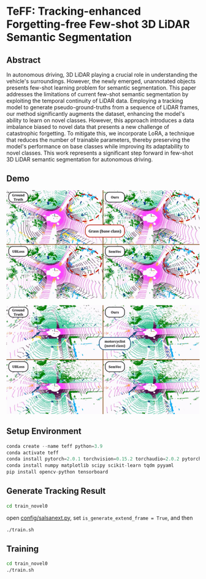
# TeFF: Tracking-enhanced Forgetting-free Few-shot 3D LiDAR Semantic Segmentation

## Abstract 

In autonomous driving, 3D LiDAR playing a crucial role in understanding the vehicle's surroundings. However, the newly emerged, unannotated objects presents few-shot learning problem for semantic segmentation. This paper addresses the limitations of current few-shot semantic segmentation by exploiting the temporal continuity of LiDAR data. Employing a tracking model to generate pseudo-ground-truths from a sequence of LiDAR frames, our method significantly augments the dataset, enhancing the model's ability to learn on novel classes. However, this approach introduces a data imbalance biased to novel data that presents a new challenge of catastrophic forgetting. To mitigate this, we incorporate LoRA, a technique that reduces the number of trainable parameters, thereby preserving the model's performance on base classes while improving its adaptability to novel classes. This work represents a significant step forward in few-shot 3D LiDAR semantic segmentation for autonomous driving.

<!-- ## Method Overview

![method](images/method.jpg)

In novel data fine-tuning stage, we firstly track each ground truth with tracking model $\mathbf{Track}(\cdot)$, forwardly ($t+T$) and backwardly ($t-T$). The tracking results serve as pseudo ground truths and are combined with ground truths to supervise the novel model. We use unbias cross entropy $\tilde{\mathcal{L}}_{CE}$, unbias distillation $\tilde{\mathcal{L}}_{DS}$ and $\text{Lov}\acute{\text{a}}\text{sz}$ softmax loss $\mathcal{L}_{LS}$ to fine-tune the model. We further apply LoRA to novel model, which reduces the trainable parameters, thus achieving the goal of forgetting-free. -->

## Demo

![method](images/results_compare_grass.jpg)

![method](images/results_compare_motorcyclist.jpg)

## Setup Environment

```python
conda create --name teff python=3.9
conda activate teff
conda install pytorch=2.0.1 torchvision=0.15.2 torchaudio=2.0.2 pytorch-cuda=11.8 -c pytorch -c nvidia
conda install numpy matplotlib scipy scikit-learn tqdm pyyaml
pip install opencv-python tensorboard
```

## Generate Tracking Result

```bash
cd train_novel0
```

open [config/salsanext.py](train_novel0/tasks/config/salsanext.py), set `is_generate_extend_frame = True`, and then

```bash
./train.sh
```

## Training

```bash
cd train_novel0
./train.sh
```
